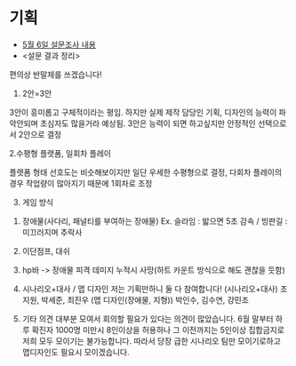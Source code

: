 기획
================================  
* [5월 6일 설문조사 내용](https://github.com/isp829/2021HAEDAL_IDEATON_SSS/blob/master/lecture/management/05.06%20%EA%B8%B0%ED%9A%8D.pdf) 
*  <설문 결과 정리>

편의상 반말체를 쓰겠습니다!

1. 2안=3안

3안이 흥미롭고 구체적이라는 평임. 하지만 실제 제작 담당인 기획, 디자인의 능력이 파악안되며 초심자도 많을거라 예상됨. 3안은 능력이 되면 하고싶지만 안정적인 선택으로서 2안으로 결정

2.수평형 플랫폼, 일회차 플레이

플랫폼 형태 선호도는 비슷해보이지만 일단 우세한 수평형으로 결정, 다회차 플레이의 경우 작업량이 많아지기 때문에 1회차로 조정

3. 게임 방식
1) 장애물(사다리, 패널티를 부여하는 장애물)
Ex. 슬라임 : 밟으면 5초 감속 / 빙판길 : 미끄러지며 추락사

2) 이단점프, 대쉬
3) hp바 -> 장애물 피격 데미지 누적시 사망(하트 카운트 방식으로 해도 괜찮을 듯함)

4. 시나리오+대사 / 맵 디자인
저는 기획만하니 둘 다 참여합니다!
(시나리오+대사)
조지원, 박세준, 최진우
(맵 디자인(장애물, 지형))
박인수, 김수연, 강민조

5. 기타 의견
대부분 모여서 회의할 필요가 있다는 의견이 많았습니다. 6월 말부터 하루 확진자 1000명 미만시 8인이상을 허용하나 그 이전까지는 5인이상 집합금지로 저희 모두 모이기는 불가능합니다. 
따라서 당장 급한 시나리오 팀만 모이기로하고 맵디자인도 필요시 모이겠습니다.
